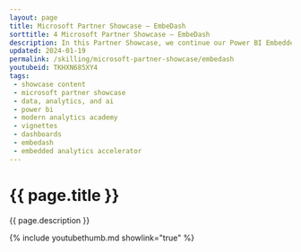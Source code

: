 ```yaml
---
layout: page
title: Microsoft Partner Showcase — EmbeDash
sorttitle: 4 Microsoft Partner Showcase — EmbeDash
description: In this Partner Showcase, we continue our Power BI Embedded series with the team from iLink discussing their solution, EmbeDash. EmbeDash allows software vendors to easily incorporate Power BI analytics directly into their solutions, increasing the functionality of Power BI Embedded and reducing the implementation time.
updated: 2024-01-19
permalink: /skilling/microsoft-partner-showcase/embedash
youtubeid: TKHXN685XY4
tags: 
 - showcase content
 - microsoft partner showcase
 - data, analytics, and ai
 - power bi
 - modern analytics academy
 - vignettes
 - dashboards
 - embedash
 - embedded analytics accelerator
---
```


# {{ page.title }}

{{ page.description }}

{% include youtubethumb.md showlink="true" %}